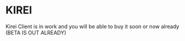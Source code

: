 # KIREI
Kirei Client is in work and you will be able to buy it soon or now already (BETA IS OUT ALREADY)
